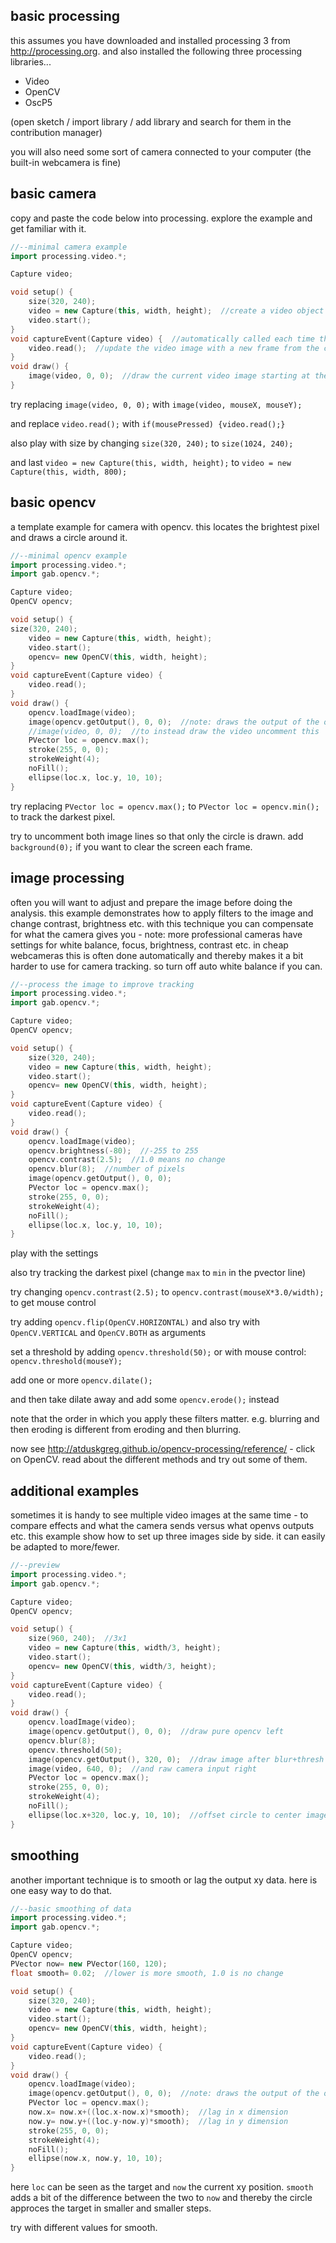 basic processing
--------------------

this assumes you have downloaded and installed processing 3 from <http://processing.org>.
and also installed the following three processing libraries...

* Video
* OpenCV
* OscP5

(open sketch / import library / add library and search for them in the contribution manager)

you will also need some sort of camera connected to your computer (the built-in webcamera is fine)

basic camera
--

copy and paste the code below into processing. explore the example and get familiar with it.

```cpp
//--minimal camera example
import processing.video.*;

Capture video;

void setup() {
    size(320, 240);
    video = new Capture(this, width, height);  //create a video object
    video.start();
}
void captureEvent(Capture video) {  //automatically called each time there is a new image read by the camera
    video.read();  //update the video image with a new frame from the camera
}
void draw() {
    image(video, 0, 0);  //draw the current video image starting at the upper left corner
}
```

try replacing `image(video, 0, 0);` with `image(video, mouseX, mouseY);`

and replace `video.read();` with `if(mousePressed) {video.read();}`

also play with size by changing `size(320, 240);` to `size(1024, 240);`

and last `video = new Capture(this, width, height);` to `video = new Capture(this, width, 800);`

basic opencv
--

a template example for camera with opencv. this locates the brightest pixel and draws a circle around it.

```cpp
//--minimal opencv example
import processing.video.*;
import gab.opencv.*;

Capture video;
OpenCV opencv;

void setup() {
size(320, 240);
    video = new Capture(this, width, height);
    video.start();
    opencv= new OpenCV(this, width, height);
}
void captureEvent(Capture video) {
    video.read();
}
void draw() {
    opencv.loadImage(video);
    image(opencv.getOutput(), 0, 0);  //note: draws the output of the opencv image
    //image(video, 0, 0);  //to instead draw the video uncomment this
    PVector loc = opencv.max();
    stroke(255, 0, 0);
    strokeWeight(4);
    noFill();
    ellipse(loc.x, loc.y, 10, 10);
}
```

try replacing `PVector loc = opencv.max();` to `PVector loc = opencv.min();` to track the darkest pixel.

try to uncomment both image lines so that only the circle is drawn. add `background(0);` if you want to clear the screen each frame.

image processing
--

often you will want to adjust and prepare the image before doing the analysis. this example demonstrates how to apply filters to the image and change contrast, brightness etc. with this technique you can compensate for what the camera gives you - note: more professional cameras have settings for white balance, focus, brightness, contrast etc. in cheap webcameras this is often done automatically and thereby makes it a bit harder to use for camera tracking. so turn off auto white balance if you can.

```cpp
//--process the image to improve tracking
import processing.video.*;
import gab.opencv.*;

Capture video;
OpenCV opencv;

void setup() {
    size(320, 240);
    video = new Capture(this, width, height);
    video.start();
    opencv= new OpenCV(this, width, height);
}
void captureEvent(Capture video) {
    video.read();
}
void draw() {
    opencv.loadImage(video);
    opencv.brightness(-80);  //-255 to 255
    opencv.contrast(2.5);  //1.0 means no change
    opencv.blur(8);  //number of pixels
    image(opencv.getOutput(), 0, 0);
    PVector loc = opencv.max();
    stroke(255, 0, 0);
    strokeWeight(4);
    noFill();
    ellipse(loc.x, loc.y, 10, 10);
}
```

play with the settings

also try tracking the darkest pixel (change `max` to `min` in the pvector line)

try changing `opencv.contrast(2.5);` to `opencv.contrast(mouseX*3.0/width);` to get mouse control

try adding `opencv.flip(OpenCV.HORIZONTAL)` and also try with `OpenCV.VERTICAL` and `OpenCV.BOTH` as arguments

set a threshold by adding `opencv.threshold(50);` or with mouse control: `opencv.threshold(mouseY);`

add one or more `opencv.dilate();`

and then take dilate away and add some `opencv.erode();` instead

note that the order in which you apply these filters matter. e.g. blurring and then eroding is different from eroding and then blurring.

now see <http://atduskgreg.github.io/opencv-processing/reference/> - click on OpenCV. read about the different methods and try out some of them.

additional examples
--

sometimes it is handy to see multiple video images at the same time - to compare effects and what the camera sends versus what openvs outputs etc.
this example show how to set up three images side by side. it can easily be adapted to more/fewer.

```cpp
//--preview
import processing.video.*;
import gab.opencv.*;

Capture video;
OpenCV opencv;

void setup() {
    size(960, 240);  //3x1
    video = new Capture(this, width/3, height);
    video.start();
    opencv= new OpenCV(this, width/3, height);
}
void captureEvent(Capture video) {
    video.read();
}
void draw() {
    opencv.loadImage(video);
    image(opencv.getOutput(), 0, 0);  //draw pure opencv left
    opencv.blur(8);
    opencv.threshold(50);
    image(opencv.getOutput(), 320, 0);  //draw image after blur+thresh center
    image(video, 640, 0);  //and raw camera input right
    PVector loc = opencv.max();
    stroke(255, 0, 0);
    strokeWeight(4);
    noFill();
    ellipse(loc.x+320, loc.y, 10, 10);  //offset circle to center image
}
```

smoothing
--

another important technique is to smooth or lag the output xy data. here is one easy way to do that.

```cpp
//--basic smoothing of data
import processing.video.*;
import gab.opencv.*;

Capture video;
OpenCV opencv;
PVector now= new PVector(160, 120);
float smooth= 0.02;  //lower is more smooth, 1.0 is no change

void setup() {
    size(320, 240);
    video = new Capture(this, width, height);
    video.start();
    opencv= new OpenCV(this, width, height);
}
void captureEvent(Capture video) {
    video.read();
}
void draw() {
    opencv.loadImage(video);
    image(opencv.getOutput(), 0, 0);  //note: draws the output of the opencv image
    PVector loc = opencv.max();
    now.x= now.x+((loc.x-now.x)*smooth);  //lag in x dimension
    now.y= now.y+((loc.y-now.y)*smooth);  //lag in y dimension
    stroke(255, 0, 0);
    strokeWeight(4);
    noFill();
    ellipse(now.x, now.y, 10, 10);
}
```

here `loc` can be seen as the target and `now` the current xy position.  `smooth` adds a bit of the difference between the two to `now` and thereby the circle approces the target in smaller and smaller steps.

try with different values for smooth.
